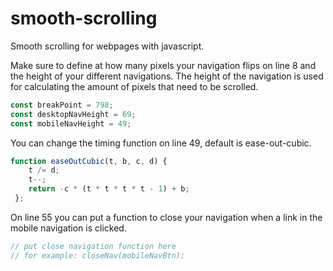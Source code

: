# smooth-scrolling
Smooth scrolling for webpages with javascript.

Make sure to define at how many pixels your navigation flips on line 8 and the height of your different navigations. The height of the navigation is used for calculating the amount of pixels that need to be scrolled.
```javascript
const breakPoint = 798;
const desktopNavHeight = 69;
const mobileNavHeight = 49;
```

You can change the timing function on line 49, default is ease-out-cubic.
```javascript
function easeOutCubic(t, b, c, d) {
    t /= d;
    t--;
    return -c * (t * t * t * t - 1) + b;
 };
```

On line 55 you can put a function to close your navigation when a link in the mobile navigation is clicked.
```javascript
// put close navigation function here
// for example: closeNav(mobileNavBtn);
```
